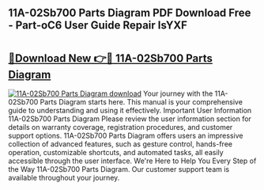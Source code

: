 ## 11A-02Sb700 Parts Diagram PDF Download Free - Part-oC6 User Guide Repair IsYXF

# <h2><a href="http://dfiso01.blite.top/?on=11A-02Sb700+Parts+Diagram">🔗Download New 👉🔴 11A-02Sb700 Parts Diagram</a></h2>

[![11A-02Sb700 Parts Diagram download](https://i.imgur.com/lujVjoI.png)](http://dfiso01.blite.top/?on=11A-02Sb700+Parts+Diagram)
Your journey with the 11A-02Sb700 Parts Diagram starts here. This manual is your comprehensive guide to understanding and using it effectively. Important User Information 11A-02Sb700 Parts Diagram Please review the user information section for details on warranty coverage, registration procedures, and customer support options. 11A-02Sb700 Parts Diagram offers users an impressive collection of advanced features, such as gesture control, hands-free operation, customizable shortcuts, and automated tasks, all easily accessible through the user interface. We're Here to Help You Every Step of the Way 11A-02Sb700 Parts Diagram. Our customer support team is available throughout your journey.

